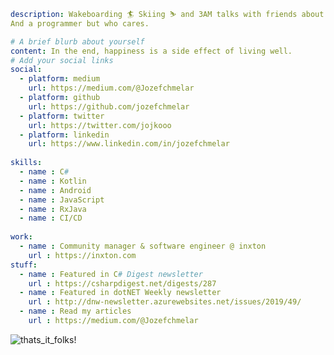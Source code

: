 ```yaml
description: Wakeboarding 🏄 Skiing ⛷️ and 3AM talks with friends about the purpose of life. 
And a programmer but who cares.

# A brief blurb about yourself
content: In the end, happiness is a side effect of living well.
# Add your social links
social:
  - platform: medium
    url: https://medium.com/@Jozefchmelar
  - platform: github
    url: https://github.com/jozefchmelar
  - platform: twitter
    url: https://twitter.com/jojkooo
  - platform: linkedin
    url: https://www.linkedin.com/in/jozefchmelar
    
skills:
  - name : C#
  - name : Kotlin
  - name : Android
  - name : JavaScript
  - name : RxJava
  - name : CI/CD
  
work:
  - name : Community manager & software engineer @ inxton
    url : https://inxton.com    
stuff:
  - name : Featured in C# Digest newsletter
    url : https://csharpdigest.net/digests/287
  - name : Featured in dotNET Weekly newsletter
    url : http://dnw-newsletter.azurewebsites.net/issues/2019/49/
  - name : Read my articles
    url : https://medium.com/@Jozefchmelar
```
![thats_it_folks!](https://images.squarespace-cdn.com/content/v1/527cc9ffe4b06105448def23/1541039289103-4JE09D4C781EDWR31JE1/ke17ZwdGBToddI8pDm48kKm5kEwr7jImNoUCRzDBtBBZw-zPPgdn4jUwVcJE1ZvWQUxwkmyExglNqGp0IvTJZUJFbgE-7XRK3dMEBRBhUpxvnUC-BMWqZBwYMX5yutXxrFcw6NopvQL-e7nnNSNLaWax-fK-GFK_mz8UsqIrHXY/how+to+ask+for+a+letter+of+recommendation)

